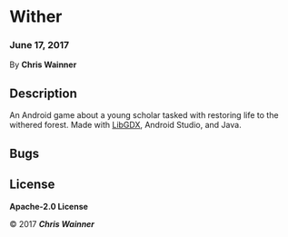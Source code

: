 # Wither

### June 17, 2017

By **Chris Wainner**

## Description

An Android game about a young scholar tasked with restoring life to the withered forest. Made with [LibGDX](https://github.com/libgdx/libgdx), Android Studio, and Java.

## Bugs

## License

**Apache-2.0 License**

&copy; 2017 **_Chris Wainner_**